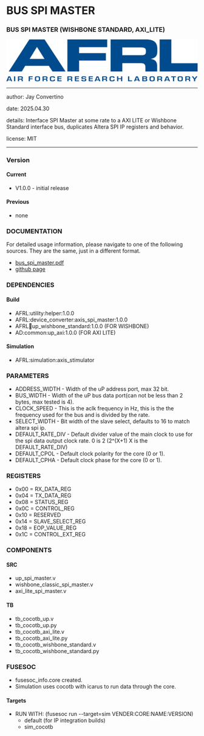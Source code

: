 # BUS SPI MASTER
### BUS SPI MASTER (WISHBONE STANDARD, AXI_LITE)

![image](docs/manual/img/AFRL.png)

---

   author: Jay Convertino   
   
   date: 2025.04.30
   
   details: Interface SPI Master at some rate to a AXI LITE or Wishbone Standard interface bus, duplicates Altera SPI IP registers and behavior.
   
   license: MIT   
   
---

### Version
#### Current
  - V1.0.0 - initial release

#### Previous
  - none

### DOCUMENTATION
  For detailed usage information, please navigate to one of the following sources. They are the same, just in a different format.

  - [bus_spi_master.pdf](docs/manual/bus_spi_master.pdf)
  - [github page](https://johnathan-convertino-afrl.github.io/bus_spi_master/)

### DEPENDENCIES
#### Build

  - AFRL:utility:helper:1.0.0
  - AFRL:device_converter:axis_spi_master:1.0.0
  - AFRL:bus:up_wishbone_standard:1.0.0 (FOR WISHBONE)
  - AD:common:up_axi:1.0.0 (FOR AXI LITE)
  
#### Simulation

  - AFRL:simulation:axis_stimulator

### PARAMETERS

  *   ADDRESS_WIDTH    - Width of the uP address port, max 32 bit.
  *   BUS_WIDTH        - Width of the uP bus data port(can not be less than 2 bytes, max tested is 4).
  *   CLOCK_SPEED      - This is the aclk frequency in Hz, this is the the frequency used for the bus and is divided by the rate.
  *   SELECT_WIDTH     - Bit width of the slave select, defaults to 16 to match altera spi ip.
  *   DEFAULT_RATE_DIV - Default divider value of the main clock to use for the spi data output clock rate. 0 is 2 (2^(X+1) X is the DEFAULT_RATE_DIV)
  *   DEFAULT_CPOL     - Default clock polarity for the core (0 or 1).
  *   DEFAULT_CPHA     - Default clock phase for the core (0 or 1).

### REGISTERS

  * 0x00 = RX_DATA_REG
  * 0x04 = TX_DATA_REG
  * 0x08 = STATUS_REG
  * 0x0C = CONTROL_REG
  * 0x10 = RESERVED
  * 0x14 = SLAVE_SELECT_REG
  * 0x18 = EOP_VALUE_REG
  * 0x1C = CONTROL_EXT_REG

### COMPONENTS
#### SRC

  * up_spi_master.v
  * wishbone_classic_spi_master.v
  * axi_lite_spi_master.v
  
#### TB

  * tb_cocotb_up.v
  * tb_cocotb_up.py
  * tb_cocotb_axi_lite.v
  * tb_cocotb_axi_lite.py
  * tb_cocotb_wishbone_standard.v
  * tb_cocotb_wishbone_standard.py

### FUSESOC

  * fusesoc_info.core created.
  * Simulation uses cocotb with icarus to run data through the core.

#### Targets

  * RUN WITH: (fusesoc run --target=sim VENDER:CORE:NAME:VERSION)
    - default (for IP integration builds)
    - sim_cocotb

